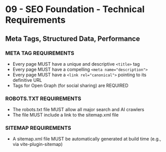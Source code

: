 # 09 - SEO Foundation - Technical Requirements

## Meta Tags, Structured Data, Performance

### META TAG REQUIREMENTS
- Every page MUST have a unique and descriptive `<title>` tag
- Every page MUST have a compelling `<meta name="description">`
- Every page MUST have a `<link rel="canonical">` pointing to its definitive URL
- Tags for Open Graph (for social sharing) are REQUIRED

### ROBOTS.TXT REQUIREMENTS
- The robots.txt file MUST allow all major search and AI crawlers
- The file MUST include a link to the sitemap.xml file

### SITEMAP REQUIREMENTS
- A sitemap.xml file MUST be automatically generated at build time (e.g., via vite-plugin-sitemap)